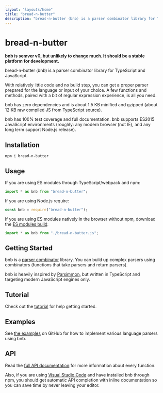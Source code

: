 ```yaml
---
layout: "layouts/home"
title: "bread-n-butter"
description: "bread-n-butter (bnb) is a parser combinator library for TypeScript and JavaScript."
---
```


# bread-n-butter

**bnb is semver v0, but unlikely to change much. It should be a stable platform for development.**

bread-n-butter (bnb) is a parser combinator library for TypeScript and
JavaScript.

With relatively little code and no build step, you can get a proper parser
prepared for the language or input of your choice. A few functions and methods,
paired with a bit of regular expression experience, is all you need.

bnb has zero dependencies and is about 1.5 KB minified and gzipped (about 12 KB
raw compiled JS from TypeScript source).

bnb has 100% test coverage and full documentation. bnb supports ES2015
JavaScript environments (roughly: any modern browser (not IE), and any long term
support Node.js release).

## Installation

```
npm i bread-n-butter
```

## Usage

If you are using ES modules through TypeScript/webpack and npm:

```js
import * as bnb from "bread-n-butter";
```

If you are using Node.js require:

```js
const bnb = require("bread-n-butter");
```

If you are using ES modules natively in the browser without npm, download the [ES modules build](https://unpkg.com/bread-n-butter/dist/esm/bread-n-butter.js):

```js
import * as bnb from "./bread-n-butter.js";
```

## Getting Started

bnb is a [parser combinator](https://en.wikipedia.org/wiki/Parser_combinator)
library. You can build up complex parsers using combinators (functions that take
parsers and return parsers).

bnb is heavily inspired by [Parsimmon](https://github.com/jneen/parsimmon), but
written in TypeScript and targeting modern JavaScript engines only.

## Tutorial

Check out the [tutorial](/tutorial) for help getting started.

## Examples

See [the examples](https://github.com/wavebeem/bread-n-butter/tree/main/examples) on
GitHub for how to implement various language parsers using bnb.

## API

Read the [full API documentation](/api) for more information about every
function.

Also, if you are using [Visual Studio Code](https://code.visualstudio.com/) and
have installed bnb through npm, you should get automatic API completion with
inline documentation so you can save time by never leaving your editor.
